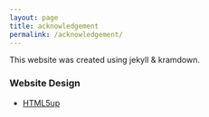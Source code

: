 ```yaml
---
layout: page
title: acknowledgement
permalink: /acknowledgement/
---
```

This website was created using jekyll & kramdown.

### Website Design
- [HTML5up](http://html5up.net/)

